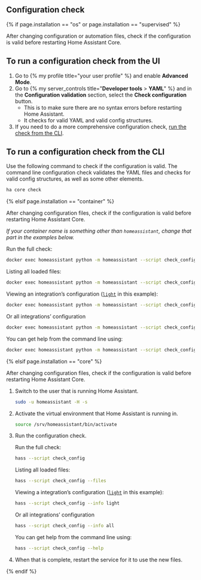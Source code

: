 ## Configuration check

{% if page.installation == "os" or page.installation == "supervised" %}

After changing configuration or automation files, check if the configuration is valid before restarting Home Assistant Core.

## To run a configuration check from the UI

1. Go to {% my profile title="your user profile" %} and enable **Advanced Mode**.
2. Go to {% my server_controls title="**Developer tools** > **YAML**" %} and in the **Configuration validation** section, select the **Check configuration** button.
   - This is to make sure there are no syntax errors before restarting Home Assistant.
   - It checks for valid YAML and valid config structures.
3. If you need to do a more comprehensive configuration check, [run the check from the CLI](#to-run-a-configuration-check-from-the-cli).

## To run a configuration check from the CLI

Use the following command to check if the configuration is valid. The command line configuration check validates the YAML files and checks for valid config structures, as well as some other elements.

```bash
ha core check
```

{% elsif page.installation == "container" %}

After changing configuration files, check if the configuration is valid before restarting Home Assistant Core.

_If your container name is something other than `homeassistant`, change that part in the examples below._

Run the full check:

```bash
docker exec homeassistant python -m homeassistant --script check_config --config /config
```

Listing all loaded files:

```bash
docker exec homeassistant python -m homeassistant --script check_config --files
```

Viewing an integration’s configuration ([`light`](/integrations/light) in this example):

```bash
docker exec homeassistant python -m homeassistant --script check_config --info light
```

Or all integrations’ configuration

```bash
docker exec homeassistant python -m homeassistant --script check_config --info all
```

You can get help from the command line using:

```bash
docker exec homeassistant python -m homeassistant --script check_config --help
```

{% elsif page.installation == "core" %}

After changing configuration files, check if the configuration is valid before restarting Home Assistant Core.

1. Switch to the user that is running Home Assistant.

    ```bash
    sudo -u homeassistant -H -s
    ```

2. Activate the virtual environment that Home Assistant is running in.

    ```bash
    source /srv/homeassistant/bin/activate
    ```

3. Run the configuration check.

    Run the full check:

    ```bash
    hass --script check_config
    ```

    Listing all loaded files:

    ```bash
    hass --script check_config --files
    ```

    Viewing a integration’s configuration ([`light`](/integrations/light) in this example):

    ```bash
    hass --script check_config --info light
    ```

    Or all integrations’ configuration

    ```bash
    hass --script check_config --info all
    ```

    You can get help from the command line using:

    ```bash
    hass --script check_config --help
    ```

4. When that is complete, restart the service for it to use the new files.

{% endif %}
